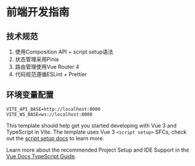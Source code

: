 # 前端开发指南

## 技术规范
1. 使用Composition API + script setup语法
2. 状态管理采用Pinia
3. 路由管理使用Vue Router 4
4. 代码规范遵循ESLint + Prettier



## 环境变量配置
```env
VITE_API_BASE=http://localhost:8000
VITE_WS_BASE=ws://localhost:8000
```

This template should help get you started developing with Vue 3 and TypeScript in Vite. The template uses Vue 3 `<script setup>` SFCs, check out the [script setup docs](https://v3.vuejs.org/api/sfc-script-setup.html#sfc-script-setup) to learn more.

Learn more about the recommended Project Setup and IDE Support in the [Vue Docs TypeScript Guide](https://vuejs.org/guide/typescript/overview.html#project-setup).
